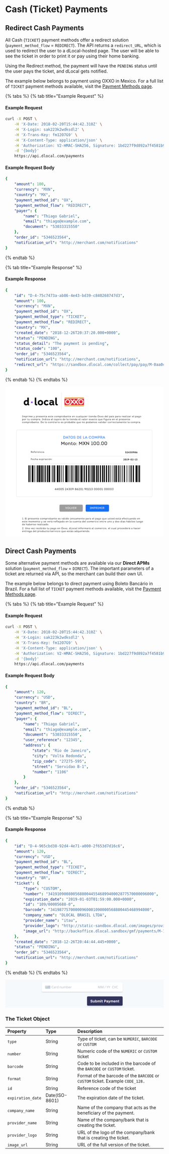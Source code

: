 # Cash \(Ticket\) Payments

## Redirect Cash Payments

All Cash \(`TICKET`\) payment methods offer a redirect solution \(`payment_method_flow` = `REDIRECT`\). The API returns a `redirect_URL`, which is used to redirect the user to a dLocal-hosted page. The user will be able to see the ticket in order to print it or pay using their home banking.

Using the Redirect method, the payment will have the `PENDING` status until the user pays the ticket, and dLocal gets notified.

The example below belongs to payment using OXXO in Mexico. For a full list of `TICKET` payment methods available, visit the [Payment Methods page](../payment-methods/).

{% tabs %}
{% tab title="Example Request" %}
#### Example Request <a id="example-request-3"></a>

```bash
curl -X POST \
    -H 'X-Date: 2018-02-20T15:44:42.310Z' \
    -H 'X-Login: sak223k2wdksdl2' \
    -H 'X-Trans-Key: fm12O7G9' \
    -H 'X-Content-Type: application/json' \
    -H 'Authorization: V2-HMAC-SHA256, Signature: 1bd227f9d892a7f4581b998c21e353b1686a6bdad5940e7bb6aa596c96e0a6ec' \
    -d '{body}'
    https://api.dlocal.com/payments
```

#### Example Request Body <a id="example-request-body"></a>

```yaml
{
    "amount": 100,
    "currency": "MXN",
    "country": "MX",
    "payment_method_id": "OX",
    "payment_method_flow": "REDIRECT",
    "payer": {
        "name": "Thiago Gabriel",
        "email": "thiago@example.com",
        "document": "53033315550"
    },
    "order_id": "5346523564",
    "notification_url": "http://merchant.com/notifications"
}
```
{% endtab %}

{% tab title="Example Response" %}
#### Example Response

```yaml
{
    "id": "D-4-75c7473a-ab86-4e43-bd39-c840268747d3",
    "amount": 100,
    "currency": "MXN",
    "payment_method_id": "OX",
    "payment_method_type": "TICKET",
    "payment_method_flow": "REDIRECT",
    "country": "MX",
    "created_date": "2018-12-26T20:37:20.000+0000",
    "status": "PENDING",
    "status_detail": "The payment is pending",
    "status_code": "100",
    "order_id": "5346523564",
    "notification_url": "http://merchant.com/notifications",
    "redirect_url": "https://sandbox.dlocal.com/collect/pay/pay/M-0aa0cc00-094e-11e9-9f92-dbdad3ad0963?xtid=CATH-ST-1545856640-602791137"
}
```
{% endtab %}
{% endtabs %}

![Example of redirect page of a OXXO ticket ](../../../.gitbook/assets/image%20%2812%29.png)

## Direct Cash Payments

Some alternative payment methods are available via our **Direct APMs** solution \(`payment_method_flow` = `DIRECT`\). The important parameters of a ticket are returned via API, so the merchant can build their own UI.

The example below belongs to direct payment using Boleto Bancário in Brazil. For a full list of `TICKET` payment methods available, visit the [Payment Methods page](../payment-methods/).

{% tabs %}
{% tab title="Example Request" %}
#### Example Request <a id="example-request-3"></a>

```bash
curl -X POST \
    -H 'X-Date: 2018-02-20T15:44:42.310Z' \
    -H 'X-Login: sak223k2wdksdl2' \
    -H 'X-Trans-Key: fm12O7G9' \
    -H 'X-Content-Type: application/json' \
    -H 'Authorization: V2-HMAC-SHA256, Signature: 1bd227f9d892a7f4581b998c21e353b1686a6bdad5940e7bb6aa596c96e0a6ec' \
    -d '{body}'
    https://api.dlocal.com/payments
```

#### Example Request Body <a id="example-request-body"></a>

```yaml
{
    "amount": 120,
    "currency": "USD",
    "country": "BR",
    "payment_method_id": "BL",
    "payment_method_flow": "DIRECT",
    "payer": {
        "name": "Thiago Gabriel",
        "email": "thiago@example.com",
        "document": "53033315550",
        "user_reference": "12345",
        "address": {
            "state": "Rio de Janeiro",
            "city": "Volta Redonda",
            "zip_code": "27275-595",
            "street": "Servidao B-1",
            "number": "1106"
        }
    },
    "order_id": "5346523564",
    "notification_url": "http://merchant.com/notifications"
}
```
{% endtab %}

{% tab title="Example Response" %}
#### Example Response

```yaml
{
    "id": "D-4-965cbd38-92d4-4e71-a000-2f653d7d16c6",
    "amount": 120,
    "currency": "USD",
    "payment_method_id": "BL",
    "payment_method_type": "TICKET",
    "payment_method_flow": "DIRECT",
    "country": "BR",
    "ticket": {
        "type": "CUSTOM",
        "number": "34191090080056880044554689940002877570000096000",
        "expiration_date": "2019-01-03T01:59:00.000+0000",
        "id": "109/00005688-0",
        "barcode": "34198775700000960001090000568800445468994000",
        "company_name": "DLOCAL BRASIL LTDA",
        "provider_name": "itau",
        "provider_logo": "http://static-sandbox.dlocal.com/images/providers/itau.png",
        "image_url": "http://backoffice.dlocal.sandbox/gmf/payments/M-146aa2f0-094f-11e9-9f92-dbdad3ad0963"
    },
    "created_date": "2018-12-26T20:44:44.445+0000",
    "status": "PENDING",
    "order_id": "5346523564",
    "notification_url": "http://merchant.com/notifications"
}
```
{% endtab %}
{% endtabs %}

![Example mobile UI built with the information in the example above](../../../.gitbook/assets/image%20%288%29.png)

### The Ticket Object

| **Property** | **Type** | **Description** |
| :--- | :--- | :--- |
| `type` | String | Type of ticket, can be `NUMERIC`, `BARCODE` or `CUSTOM` |
| `number` | String | Numeric code of the `NUMERIC` or `CUSTOM` ticket |
| `barcode` | String | Code to be included in the barcode of the `BARCODE` or `CUSTOM` ticket. |
| `format` | String | Format of the barcode of the `BARCODE` or `CUSTOM` ticket. Example `CODE_128.` |
| `id` | String | Reference code of the ticket |
| `expiration_date` | Date\(ISO-8601\) | The expiration date of the ticket. |
| `company_name` | String | Name of the company that acts as the beneficiary of the payment.  |
| `provider_name` | String | Name of the company/bank that is creating the ticket. |
| `provider_logo` | String | URL of the logo of the company/bank that is creating the ticket. |
| `image_url` | String | URL of the full version of the ticket.  |

